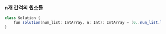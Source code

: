 ### n개 간격의 원소들
```java
class Solution {
    fun solution(num_list: IntArray, n: Int): IntArray = (0..num_list.lastIndex step n).map{num_list[it]}.toIntArray()
}
```
